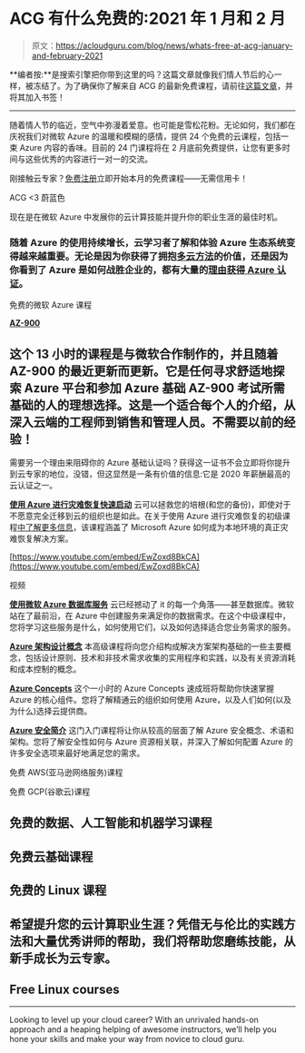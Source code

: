 # ACG 有什么免费的:2021 年 1 月和 2 月

> 原文：<https://acloudguru.com/blog/news/whats-free-at-acg-january-and-february-2021>

**编者按:**是搜索引擎把你带到这里的吗？这篇文章就像我们情人节后的心一样，被冻结了。为了确保你了解来自 ACG 的最新免费课程，请前往[这篇文章](https://acloudguru.com/blog/news/whats-free-at-acg)，并将其加入书签！

* * *

随着情人节的临近，空气中弥漫着爱意。也可能是雪松花粉。无论如何，我们都在庆祝我们对微软 Azure 的温暖和模糊的感情，提供 24 个免费的云课程，包括一束 Azure 内容的香味。目前的 24 门课程将在 2 月底前免费提供，让您有更多时间与这些优秀的内容进行一对一的交流。

刚接触云专家？[免费注册](https://acloudguru.com/pricing)立即开始本月的免费课程——无需信用卡！

ACG <3 蔚蓝色

现在是在微软 Azure 中发展你的云计算技能并提升你的职业生涯的最佳时机。

### 随着 Azure 的使用持续增长，云学习者了解和体验 Azure 生态系统变得越来越重要。无论是因为你获得了拥抱[多云方法](https://acloudguru.com/blog/business/aws-just-went-multi-cloud-and-its-only-the-beginning)的价值，还是因为你看到了 Azure 是如何战胜企业的，都有大量的[理由获得 Azure 认证](https://acloudguru.com/blog/engineering/why-should-i-get-an-azure-certification)。

免费的微软 Azure 课程

**[AZ-900](https://acloudguru.com/course/az-900-microsoft-azure-fundamentals)**

## 这个 13 小时的课程是与微软合作制作的，并且随着 AZ-900 的最近更新而更新。它是任何寻求舒适地探索 Azure 平台和参加 Azure 基础 AZ-900 考试所需基础的人的理想选择。这是一个适合每个人的介绍，从深入云端的工程师到销售和管理人员。不需要以前的经验！

需要另一个理由来阻碍你的 Azure 基础认证吗？获得这一证书不会立即将你提升到云专家的地位，没错，但这显然是一条有价值的信息:它是 2020 年薪酬最高的云认证之一。

[**使用 Azure 进行灾难恢复快速启动**](https://acloudguru.com/course/using-azure-for-disaster-recovery-quick-start)
云可以拯救您的培根(和您的备份)，即使对于不愿意完全迁移到云的组织也是如此。在关于使用 Azure 进行灾难恢复的初级课程[中了解更多信息](https://acloudguru.com/course/using-azure-for-disaster-recovery-quick-start)，该课程涵盖了 Microsoft Azure 如何成为本地环境的真正灾难恢复解决方案。

[https://www.youtube.com/embed/EwZoxd8BkCA](https://www.youtube.com/embed/EwZoxd8BkCA)

视频

[**使用微软 Azure 数据库服务**](https://acloudguru.com/course/using-microsoft-azure-database-services)
云已经撼动了 it 的每一个角落——甚至数据库。微软站在了最前沿，在 Azure 中创建服务来满足你的数据需求。在这个中级课程中，您将学习这些服务是什么，如何使用它们，以及如何选择适合您业务需求的服务。

[**Azure 架构设计概念**](https://acloudguru.com/course/azure-architecture-design-concepts)
本高级课程将向您介绍构成解决方案架构基础的一些主要概念，包括设计原则、技术和非技术需求收集的实用程序和实践，以及有关资源消耗和成本控制的概念。

[**Azure Concepts**](https://acloud.guru/learn/79adebe9-085b-4580-a1ab-b90a2fc201d9?opt_id=oeu1596472260634r0.19676524222612213)
这个一小时的 Azure Concepts 速成班将帮助你快速掌握 Azure 的核心组件。您将了解精通云的组织如何使用 Azure，以及人们如何(以及为什么)选择云提供商。

[**Azure 安全简介**](https://acloudguru.com/course/introduction-to-azure-security)
这门入门课程将让你从较高的层面了解 Azure 安全概念、术语和架构。您将了解安全性如何与 Azure 资源相关联，并深入了解如何配置 Azure 的许多安全选项来最好地满足您的需求。

免费 AWS(亚马逊网络服务)课程

免费 GCP(谷歌云)课程

## 免费的数据、人工智能和机器学习课程

## 免费云基础课程

## 免费的 Linux 课程

## 希望提升您的云计算职业生涯？凭借无与伦比的实践方法和大量优秀讲师的帮助，我们将帮助您磨练技能，从新手成长为云专家。

## Free Linux courses

* * *

Looking to level up your cloud career? With an unrivaled hands-on approach and a heaping helping of awesome instructors, we’ll help you hone your skills and make your way from novice to cloud guru.